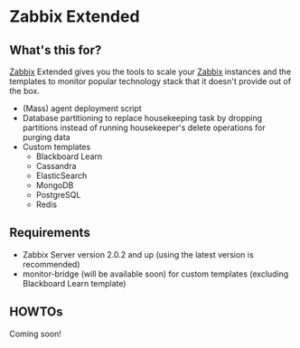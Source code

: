 Zabbix Extended
=================================

## What's this for?
[Zabbix](http://www.zabbix.com/) Extended gives you the tools to scale your [Zabbix](http://www.zabbix.com/) instances and the templates to monitor popular technology stack that it doesn't provide out of the box.

* (Mass) agent deployment script
* Database partitioning to replace housekeeping task by dropping partitions instead of running housekeeper's delete operations for purging data
* Custom templates
  * Blackboard Learn
  * Cassandra
  * ElasticSearch
  * MongoDB
  * PostgreSQL
  * Redis

## Requirements
* Zabbix Server version 2.0.2 and up (using the latest version is recommended)
* monitor-bridge (will be available soon) for custom templates (excluding Blackboard Learn template)

## HOWTOs
Coming soon!
